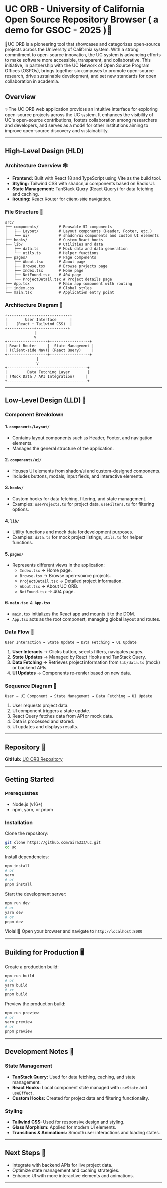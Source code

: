 # UC ORB - University of California Open Source Repository Browser ( a demo for GSOC - 2025 )🌻

🔮UC ORB is a pioneering tool that showcases and categorizes open-source projects across the University of California system. With a strong commitment to open-source innovation, the UC system is advancing efforts to make software more accessible, transparent, and collaborative. This initiative, in partnership with the UC Network of Open Source Program Offices (OSPOs), brings together six campuses to promote open-source research, drive sustainable development, and set new standards for open collaboration in academia.

## Overview

✨The UC ORB web application provides an intuitive interface for exploring open-source projects across the UC system. It enhances the visibility of UC's open-source contributions, fosters collaboration among researchers and developers, and serves as a model for other institutions aiming to improve open-source discovery and sustainability.

---

## High-Level Design (HLD)

### Architecture Overview 🕸️

- **Frontend:** Built with React 18 and TypeScript using Vite as the build tool.
- **Styling:** Tailwind CSS with shadcn/ui components based on Radix UI.
- **State Management:** TanStack Query (React Query) for data fetching and caching.
- **Routing:** React Router for client-side navigation.

### File Structure 📂

```
src/
├── components/         # Reusable UI components
│   ├── Layout/         # Layout components (Header, Footer, etc.)
│   └── ui/             # shadcn/ui components and custom UI elements
├── hooks/              # Custom React hooks
├── lib/                # Utilities and data
│   ├── data.ts         # Mock data and data generation
│   └── utils.ts        # Helper functions
├── pages/              # Page components
│   ├── About.tsx       # About page
│   ├── Browse.tsx      # Browse projects page
│   ├── Index.tsx       # Home page
│   ├── NotFound.tsx    # 404 page
│   └── ProjectDetail.tsx # Project details page
├── App.tsx             # Main app component with routing
├── index.css           # Global styles
└── main.tsx            # Application entry point
```

### Architecture Diagram 🐢

```
+----------------------------+
|        User Interface      |
|    (React + Tailwind CSS)  |
+------------+--------------+
             |
             v
+------------------+------------------+
| React Router     |  State Management |
| (Client-side Nav)| (React Query)     |
+------------------+------------------+
              |
              v
+------------------------------------+
|         Data Fetching Layer        |
| (Mock Data / API Integration)     |
+------------------------------------+
```

---

## Low-Level Design (LLD) 🪼

### Component Breakdown

#### 1. `components/Layout/`
- Contains layout components such as Header, Footer, and navigation elements.
- Manages the general structure of the application.

#### 2. `components/ui/`
- Houses UI elements from shadcn/ui and custom-designed components.
- Includes buttons, modals, input fields, and interactive elements.

#### 3. `hooks/`
- Custom hooks for data fetching, filtering, and state management.
- Examples: `useProjects.ts` for project data, `useFilters.ts` for filtering options.

#### 4. `lib/`
- Utility functions and mock data for development purposes.
- Examples: `data.ts` for mock project listings, `utils.ts` for helper functions.

#### 5. `pages/`
- Represents different views in the application:
  - `Index.tsx` → Home page.
  - `Browse.tsx` → Browse open-source projects.
  - `ProjectDetail.tsx` → Detailed project information.
  - `About.tsx` → About UC ORB.
  - `NotFound.tsx` → 404 page.

#### 6. `main.tsx & App.tsx`
- `main.tsx` initializes the React app and mounts it to the DOM.
- `App.tsx` acts as the root component, managing global layout and routes.

### Data Flow 🐧

```
User Interaction → State Update → Data Fetching → UI Update
```

1. **User Interacts** → Clicks button, selects filters, navigates pages.
2. **State Updates** → Managed by React Hooks and TanStack Query.
3. **Data Fetching** → Retrieves project information from `lib/data.ts` (mock) or backend APIs.
4. **UI Updates** → Components re-render based on new data.

### Sequence Diagram 🐨

```
User → UI Component → State Management → Data Fetching → UI Update
```
1. User requests project data.
2. UI component triggers a state update.
3. React Query fetches data from API or mock data.
4. Data is processed and stored.
5. UI updates and displays results.

---

## Repository 🦋

**GitHub:** [UC ORB Repository](https://github.com/aira333/uc)

---

## Getting Started

### Prerequisites

- Node.js (v16+)
- npm, yarn, or pnpm

### Installation

Clone the repository:

```sh
git clone https://github.com/aira333/uc.git
cd uc
```

Install dependencies:

```sh
npm install
# or
yarn
# or
pnpm install
```

Start the development server:

```sh
npm run dev
# or
yarn dev
# or
pnpm dev
```

Viola!!🥳 Open your browser and navigate to `http://localhost:8080`

---

## Building for Production 🖥️

Create a production build:

```sh
npm run build
# or
yarn build
# or
pnpm build
```

Preview the production build:

```sh
npm run preview
# or
yarn preview
# or
pnpm preview
```

---

## Development Notes 📜

### State Management

- **TanStack Query:** Used for data fetching, caching, and state management.
- **React Hooks:** Local component state managed with `useState` and `useEffect`.
- **Custom Hooks:** Created for project data and filtering functionality.

### Styling

- **Tailwind CSS:** Used for responsive design and styling.
- **Glass Morphism:** Applied for modern UI elements.
- **Transitions & Animations:** Smooth user interactions and loading states.

---

## Next Steps 🐣

- Integrate with backend APIs for live project data.
- Optimize state management and caching strategies.
- Enhance UI with more interactive elements and animations.

---
